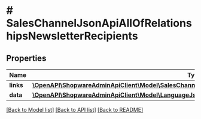 # # SalesChannelJsonApiAllOfRelationshipsNewsletterRecipients

## Properties

Name | Type | Description | Notes
------------ | ------------- | ------------- | -------------
**links** | [**\OpenAPI\ShopwareAdminApiClient\Model\SalesChannelJsonApiAllOfRelationshipsNewsletterRecipientsLinks**](SalesChannelJsonApiAllOfRelationshipsNewsletterRecipientsLinks.md) |  | [optional]
**data** | [**\OpenAPI\ShopwareAdminApiClient\Model\LanguageJsonApiAllOfRelationshipsNewsletterRecipientsData[]**](LanguageJsonApiAllOfRelationshipsNewsletterRecipientsData.md) |  | [optional]

[[Back to Model list]](../../README.md#models) [[Back to API list]](../../README.md#endpoints) [[Back to README]](../../README.md)
